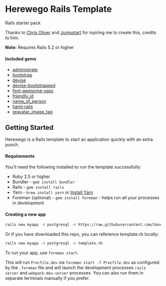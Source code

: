 # Herewego Rails Template

Rails starter pack

Thanks to [Chris Oliver](https://twitter.com/excid3/) and [Jumpstart](https://github.com/excid3/jumpstart) for inpiring me to create this, credits to him.

**Note:** Requires Rails 5.2 or higher

#### Included gems

- [administrate](https://github.com/thoughtbot/administrate)
- [bootstrap](https://github.com/twbs/bootstrap-rubygem)
- [devise](https://github.com/plataformatec/devise)
- [devise-bootstrapped](https://github.com/king601/devise-bootstrapped)
- [font-awesome-sass](https://github.com/FortAwesome/font-awesome-sass)
- [friendly_id](https://github.com/norman/friendly_id)
- [name_of_person](https://github.com/basecamp/name_of_person)
- [haml-rails](https://github.com/indirect/haml-rails)
- [gravatar_image_tag](https://github.com/mdeering/gravatar_image_tag)

## Getting Started

Herewego is a Rails template to start an application quickly with an extra punch.

#### Requirements

You'll need the following installed to run the template successfully:

* Ruby 2.5 or higher
* Bundler - `gem install bundler`
* Rails - `gem install rails`
* Yarn - `brew install yarn` or [Install Yarn](https://yarnpkg.com/en/docs/install)
* Foreman (optional) - `gem install foreman` - helps run all your
  processes in development

#### Creating a new app

```bash
rails new myapp -d postgresql -m https://raw.githubusercontent.com/Sanchezdav/herewego/master/template.rb
```

Or if you have downloaded this repo, you can reference template.rb locally:

```bash
rails new myapp -d postgresql -m template.rb
```

To run your app, use `foreman start`.

This will run `Procfile.dev` via `foreman start -f Procfile.dev` as configured by the `.foreman` file and will launch the development processes `rails server` and `webpack-dev-server` processes. You can also run them in separate terminals manually if you prefer.
